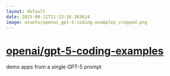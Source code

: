 ```yaml
---
layout: default
date: 2025-08-11T11:13:16.263614
image: assets/openai_gpt-5-coding-examples_cropped.png
---
```


# [openai/gpt-5-coding-examples](https://github.com/openai/gpt-5-coding-examples)

demo apps from a single GPT-5 prompt
